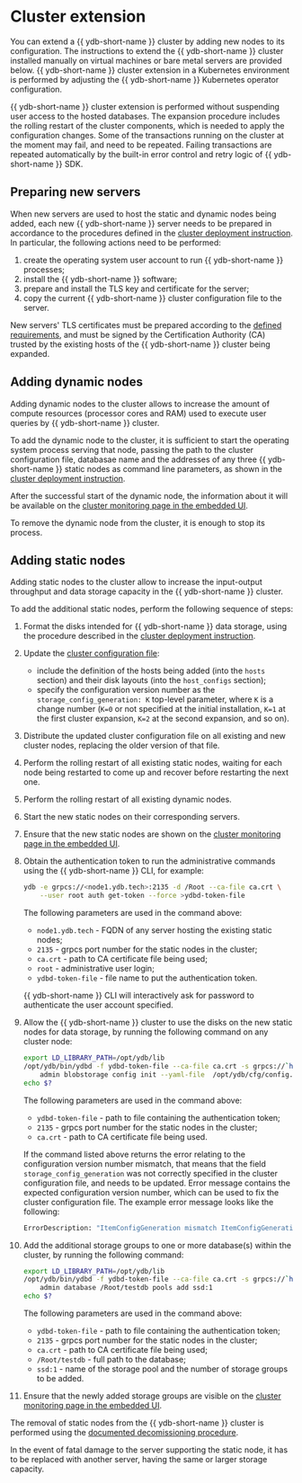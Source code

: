 # Cluster extension

You can extend a {{ ydb-short-name }} cluster by adding new nodes to its configuration. The instructions to extend the {{ ydb-short-name }} cluster installed manually on virtual machines or bare metal servers are provided below. {{ ydb-short-name }} cluster extension in a Kubernetes environment is performed by adjusting the {{ ydb-short-name }} Kubernetes operator configuration.

{{ ydb-short-name }} cluster extension is performed without suspending user access to the hosted databases. The expansion procedure includes the rolling restart of the cluster components, which is needed to apply the configuration changes. Some of the transactions running on the cluster at the moment may fail, and need to be repeated. Failing transactions are repeated automatically by the built-in error control and retry logic of  {{ ydb-short-name }} SDK.

## Preparing new servers

When new servers are used to host the static and dynamic nodes being added, each new {{ ydb-short-name }} server needs to be prepared in accordance to the procedures defined in the [cluster deployment instruction](../../deploy/manual/deploy-ydb-on-premises.md). In particular, the following actions need to be performed:

1. create the operating system user account to run {{ ydb-short-name }} processes;
1. install the {{ ydb-short-name }} software;
1. prepare and install the TLS key and certificate for the server;
1. copy the current {{ ydb-short-name }} cluster configuration file to the server.

New servers' TLS certificates must be prepared according to the [defined requirements](../../deploy/manual/deploy-ydb-on-premises.md#tls-certificates), and must be signed by the Certification Authority (CA) trusted by the existing hosts of the {{ ydb-short-name }} cluster being expanded.

## Adding dynamic nodes

Adding dynamic nodes to the cluster allows to increase the amount of compute resources (processor cores and RAM) used to execute user queries by {{ ydb-short-name }} cluster.

To add the dynamic node to the cluster, it is sufficient to start the operating system process serving that node, passing the path to the cluster configuration file, databasae name and the addresses of any three {{ ydb-short-name }} static nodes as command line parameters, as shown in the [cluster deployment instruction](../../deploy/manual/deploy-ydb-on-premises.md#start-dynnode).

After the successful start of the dynamic node, the information about it will be available on the [cluster monitoring page in the embedded UI](../embedded_monitoring/ydb_monitoring.md).

To remove the dynamic node from the cluster, it is enough to stop its process.

## Adding static nodes

Adding static nodes to the cluster allow to increase the input-output throughput and data storage capacity in the {{ ydb-short-name }} cluster.

To add the additional static nodes, perform the following sequence of steps:

1. Format the disks intended for {{ ydb-short-name }} data storage, using the procedure described in the [cluster deployment instruction](../../deploy/manual/deploy-ydb-on-premises.md#prepare-disks).

1. Update the [cluster configuration file](../../deploy/manual/deploy-ydb-on-premises.md#config):
    * include the definition of the hosts being added (into the `hosts` section) and their disk layouts (into the `host_configs` section);
    * specify the configuration version number as the `storage_config_generation: K` top-level parameter, where `K` is a change number (`K=0` or not specified at the initial installation, `K=1` at the first cluster expansion, `K=2` at the second expansion, and so on).

1. Distribute the updated cluster configuration file on all existing and new cluster nodes, replacing the older version of that file.

1. Perform the rolling restart of all existing static nodes, waiting for each node being restarted to come up and recover before restarting the next one.

1. Perform the rolling restart of all existing dynamic nodes.

1. Start the new static nodes on their corresponding servers.

1. Ensure that the new static nodes are shown on the [cluster monitoring page in the embedded UI](../embedded_monitoring/ydb_monitoring.md).

1. Obtain the authentication token to run the administrative commands using the {{ ydb-short-name }} CLI, for example:

    ```bash
    ydb -e grpcs://<node1.ydb.tech>:2135 -d /Root --ca-file ca.crt \
        --user root auth get-token --force >ydbd-token-file
    ```

    The following parameters are used in the command above:
    * `node1.ydb.tech` - FQDN of any server hosting the existing static nodes;
    * `2135` - grpcs port number for the static nodes in the cluster;
    * `ca.crt` - path to CA certificate file being used;
    * `root` - administrative user login;
    * `ydbd-token-file` - file name to put the authentication token.

    {{ ydb-short-name }} CLI will interactively ask for password to authenticate the user account specified.

1. Allow the {{ ydb-short-name }} cluster to use the disks on the new static nodes for data storage, by running the following command on any cluster node:

    ```bash
    export LD_LIBRARY_PATH=/opt/ydb/lib
    /opt/ydb/bin/ydbd -f ydbd-token-file --ca-file ca.crt -s grpcs://`hostname -f`:2135 \
        admin blobstorage config init --yaml-file  /opt/ydb/cfg/config.yaml
    echo $?
    ```

    The following parameters are used in the command above:
    * `ydbd-token-file` - path to file containing the authentication token;
    * `2135` - grpcs port number for the static nodes in the cluster;
    * `ca.crt` - path to CA certificate file being used.

    If the command listed above returns the error relating to the configuration version number mismatch, that means that the field `storage_config_generation` was not correctly specified in the cluster configuration file, and needs to be updated. Error message contains the expected configuration version number, which can be used to fix the cluster configuration file. The example error message looks like the following:

    ```protobuf
    ErrorDescription: "ItemConfigGeneration mismatch ItemConfigGenerationProvided# 0 ItemConfigGenerationExpected# 1"
    ```

1.  Add the additional storage groups to one or more database(s) within the cluster, by running the following command:

    ```bash
    export LD_LIBRARY_PATH=/opt/ydb/lib
    /opt/ydb/bin/ydbd -f ydbd-token-file --ca-file ca.crt -s grpcs://`hostname -f`:2135 \
        admin database /Root/testdb pools add ssd:1
    echo $?
    ```

    The following parameters are used in the command above:
    * `ydbd-token-file` - path to file containing the authentication token;
    * `2135` - grpcs port number for the static nodes in the cluster;
    * `ca.crt` - path to CA certificate file being used;
    * `/Root/testdb` - full path to the database;
    * `ssd:1` - name of the storage pool and the number of storage groups to be added.

1.  Ensure that the newly added storage groups are visible on the [cluster monitoring page in the embedded UI](../embedded_monitoring/ydb_monitoring.md).

The removal of static nodes from the {{ ydb-short-name }} cluster is performed using the [documented decomissioning procedure](../../administration/decommissioning.md).

In the event of fatal damage to the server supporting the static node, it has to be replaced with another server, having the same or larger storage capacity.
